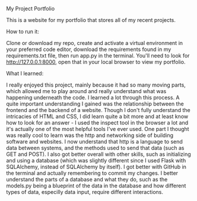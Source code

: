 My Project Portfolio

This is a website for my portfolio that stores all of my recent projects.

How to run it:

Clone or download my repo, create and activate a virtual environment in your preferred code editor, download the requirements found in my requirements.txt file, then run app.py in the terminal. You'll need to look for http://127.0.0.1:8000, open that in your local browser to view my portfolio.

What I learned:

I really enjoyed this project, mainly because it had so many moving parts, which allowed me to play around and really understand what was happening underneath the code. I learned a lot through this process. A quite important understanding I gained was the relationship between the frontend and the backend of a website. Though I don't fully understand the intricacies of HTML and CSS, I did learn quite a bit more and at least know how to look for an answer - I used the inspect tool in the browser a lot and it's actually one of the most helpful tools I've ever used. One part I thought was really cool to learn was the http and networking side of building software and websites. I now understand that http is a language to send data between systems, and the methods used to send that data (such as GET and POST). I also got better overall with other skills, such as initializing and using a database (which was slightly different since I used Flask with SQLAlchemy, instead of SQLAlchemy by itself). I got better with GitHub in the terminal and actually remembering to commit my changes. I better understand the parts of a database and what they do, such as the models.py being a blueprint of the data in the database and how different types of data, especilly data input, require different interactions.
